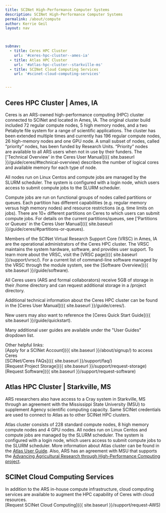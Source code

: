 ```yaml
---
title: SCINet High-Performance Computer Systems
description: SCINet High-Performance Computer Systems
permalink: /about/compute
author: Kerrie Geil
layout: nav

 

subnav:
  - title: Ceres HPC Cluster
    url: '#ceres-hpc-cluster--ames-ia'
  - title: Atlas HPC Cluster
    url: '#atlas-hpc-cluster--starkville-ms'
  - title: SCINet Cloud Computing Services
    url: '#scinet-cloud-computing-services'


---
```


## Ceres HPC Cluster | Ames, IA
Ceres is an ARS-owned high-performance computing (HPC) cluster connected to SCINet and located in Ames, IA. The original cluster build included 72 regular compute nodes, 5 high memory nodes, and a two Petabyte file system for a range of scientific applications. The cluster has been extended multiple times and currently has 196 regular compute nodes, 26 high-memory nodes and one GPU node. A small subset of nodes, called “priority” nodes, has been funded by Research Units. “Priority” nodes are available to all ARS users when not in use by their funders. The ['Technical Overview' in the Ceres User Manual]({{ site.baseurl }}/guide/ceres/#technical-overview) describes the number of logical cores and available memory for each type of node.

All nodes run on Linux Centos and compute jobs are managed by the SLURM scheduler. The system is configured with a login node, which users access to submit compute jobs to the SLURM scheduler.

Compute jobs are run on functional groups of nodes called partitions or queues. Each partition has different capabilities (e.g. regular memory versus high memory nodes) and resource restrictions (e.g. time limits on jobs). There are 10+ different partitions on Ceres to which users can submit compute jobs. For details on the current partitions/queues, see ['Partitions or Queues' in the Ceres User Manual]({{ site.baseurl }}/guide/ceres/#partitions-or-queues).

Members of the SCINet Virtual Research Support Core (VRSC) in Ames, IA are the operational administrators of the Ceres HPC cluster. The VRSC maintains the system hardware, software, and provides user support. To learn more about the VRSC, visit the [VRSC page]({{ site.baseurl }}/support/vrsc/). For a current list of command-line software managed by the VRSC through the module system, see the [Software Overview]({{ site.baseurl }}/guide/software).

All Ceres users (ARS and formal collaborators) receive 5GB of storage in their /home directory and can request additional storage in a /project directory.

Additional technical information about the Ceres HPC cluster can be found in the [Ceres User Manual]({{ site.baseurl }}/guide/ceres/).

New users may also want to reference the [Ceres Quick Start Guide]({{ site.baseurl }}/guide/quickstart).

Many additional user guides are available under the "User Guides" dropdown list.

Other helpful links:<br>
[Apply for a SCINet Account]({{ site.baseurl }}/about/signup/) to access Ceres<br>
[SCINet/Ceres FAQs]({{ site.baseurl }}/support/faq/)<br>
[Request Project Storage]({{ site.baseurl }}/support/request-storage)<br>
[Request Software]({{ site.baseurl }}/support/request-software)<br>


## Atlas HPC Cluster | Starkville, MS 
ARS researchers also have access to a Cray system in Starkville, MS through an agreement with the Mississippi State University (MSU) to supplement Agency scientific computing capacity. Same SCINet credentials are used to connect to Atlas as to other SCINet HPC clusters.

Atlas cluster consists of 228 standard compute nodes, 8 high memory compute nodes and 4 GPU nodes. All nodes run on Linux Centos and compute jobs are managed by the SLURM scheduler. The system is configured with a login node, which users access to submit compute jobs to the SLURM scheduler. More information about Atlas cluster can be found in the [Atlas User Guide](https://www.hpc.msstate.edu/computing/atlas). Also, ARS has an agreement with MSU that supports the [Advancing Agricultural Research through High-Performance Computing project](https://storymaps.arcgis.com/stories/38dcc50ccb8147f4b31b9fe20d19a66a). 


## SCINet Cloud Computing Services
In addition to the ARS in-house compute infrastructure, cloud computing services are available to augment the HPC capability of Ceres with cloud resources.<br>
[Request SCINet Cloud Computing]({{ site.baseurl }}/support/request-AWS)

<!--
## Page specific instructions
Ceres
configuration
nodes storage queues
operators
network connections
links to operating docs
Info on next generation HPS's coming online
-->
